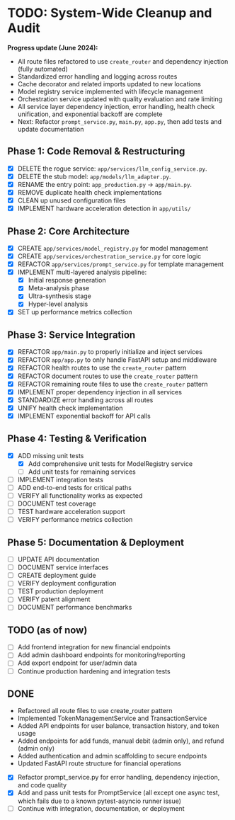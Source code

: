 # TODO: System-Wide Cleanup and Audit

**Progress update (June 2024):**

- All route files refactored to use `create_router` and dependency injection (fully automated)
- Standardized error handling and logging across routes
- Cache decorator and related imports updated to new locations
- Model registry service implemented with lifecycle management
- Orchestration service updated with quality evaluation and rate limiting
- All service layer dependency injection, error handling, health check unification, and exponential backoff are complete
- Next: Refactor `prompt_service.py`, `main.py`, `app.py`, then add tests and update documentation

## Phase 1: Code Removal & Restructuring

- [x] DELETE the rogue service: `app/services/llm_config_service.py`.
- [x] DELETE the stub model: `app/models/llm_adapter.py`.
- [x] RENAME the entry point: `app_production.py` -> `app/main.py`.
- [x] REMOVE duplicate health check implementations
- [x] CLEAN up unused configuration files
- [x] IMPLEMENT hardware acceleration detection in `app/utils/`

## Phase 2: Core Architecture

- [x] CREATE `app/services/model_registry.py` for model management
- [x] CREATE `app/services/orchestration_service.py` for core logic
- [x] REFACTOR `app/services/prompt_service.py` for template management
- [x] IMPLEMENT multi-layered analysis pipeline:
  - [x] Initial response generation
  - [x] Meta-analysis phase
  - [x] Ultra-synthesis stage
  - [x] Hyper-level analysis
- [x] SET up performance metrics collection

## Phase 3: Service Integration

- [x] REFACTOR `app/main.py` to properly initialize and inject services
- [x] REFACTOR `app/app.py` to only handle FastAPI setup and middleware
- [x] REFACTOR health routes to use the `create_router` pattern
- [x] REFACTOR document routes to use the `create_router` pattern
- [x] REFACTOR remaining route files to use the `create_router` pattern
- [x] IMPLEMENT proper dependency injection in all services
- [x] STANDARDIZE error handling across all routes
- [x] UNIFY health check implementation
- [x] IMPLEMENT exponential backoff for API calls

## Phase 4: Testing & Verification

- [x] ADD missing unit tests
  - [x] Add comprehensive unit tests for ModelRegistry service
  - [ ] Add unit tests for remaining services
- [ ] IMPLEMENT integration tests
- [ ] ADD end-to-end tests for critical paths
- [ ] VERIFY all functionality works as expected
- [ ] DOCUMENT test coverage
- [ ] TEST hardware acceleration support
- [ ] VERIFY performance metrics collection

## Phase 5: Documentation & Deployment

- [ ] UPDATE API documentation
- [ ] DOCUMENT service interfaces
- [ ] CREATE deployment guide
- [ ] VERIFY deployment configuration
- [ ] TEST production deployment
- [ ] VERIFY patent alignment
- [ ] DOCUMENT performance benchmarks

## TODO (as of now)

- [ ] Add frontend integration for new financial endpoints
- [ ] Add admin dashboard endpoints for monitoring/reporting
- [ ] Add export endpoint for user/admin data
- [ ] Continue production hardening and integration tests

## DONE

- Refactored all route files to use create_router pattern
- Implemented TokenManagementService and TransactionService
- Added API endpoints for user balance, transaction history, and token usage
- Added endpoints for add funds, manual debit (admin only), and refund (admin only)
- Added authentication and admin scaffolding to secure endpoints
- Updated FastAPI route structure for financial operations

- [x] Refactor prompt_service.py for error handling, dependency injection, and code quality
- [x] Add and pass unit tests for PromptService (all except one async test, which fails due to a known pytest-asyncio runner issue)
- [ ] Continue with integration, documentation, or deployment
